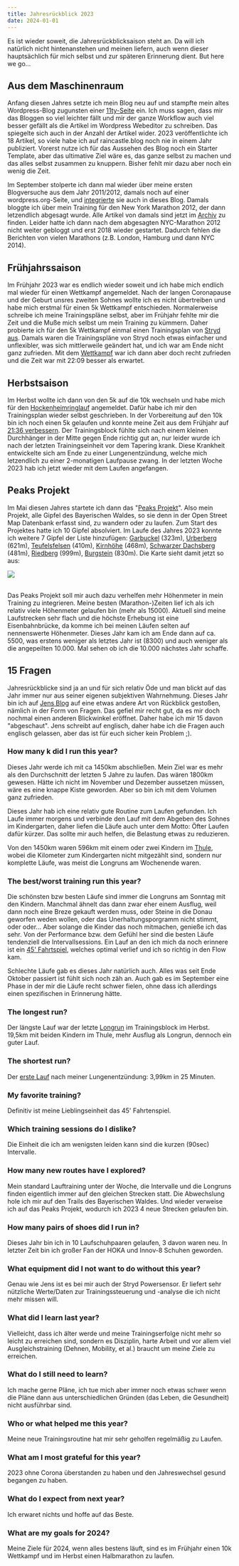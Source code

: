 ```yaml
---
title: Jahresrückblick 2023
date: 2024-01-01
---
```


Es ist wieder soweit, die Jahresrückblicksaison steht an. Da will ich natürlich nicht hintenanstehen und meinen liefern, auch wenn dieser hauptsächlich für mich selbst und zur späteren Erinnerung dient. But here we go...

## Aus dem Maschinenraum

Anfang diesen Jahres setzte ich mein Blog neu auf und stampfte mein altes Wordpress-Blog zugunsten einer <a href='https://www.11ty.dev' class='external' target='_blank' rel='noopener'>11ty-Seite</a> ein. Ich muss sagen, dass mir das Bloggen so viel leichter fällt und mir der ganze Workflow auch viel besser gefällt als die Artikel im Wordpress Webeditor zu schreiben. Das spiegelte sich auch in der Anzahl der Artikel wider. 2023 veröffentlichte ich 18 Artikel, so viele habe ich auf raincastle.blog noch nie in einem Jahr publiziert. Vorerst nutze ich für das Aussehen des Blog noch ein Starter Template, aber das ultimative Ziel wäre es, das ganze selbst zu machen und das alles selbst zusammen zu knuppern. Bisher fehlt mir dazu aber noch ein wenig die Zeit.

Im September stolperte ich dann mal wieder über meine ersten Blogversuche aus dem Jahr 2011/2012, damals noch auf einer wordpress.org-Seite, und [integrierte](/posts/2023-09-29-blast-from-the-past/) sie auch in dieses Blog. Damals bloggte ich über mein Training für den New York Marathon 2012, der dann letzendlich abgesagt wurde. Alle Artikel von damals sind jetzt im [Archiv](/activities/) zu finden. Leider hatte ich dann nach dem abgesagten NYC-Marathon 2012 nicht weiter gebloggt und erst 2018 wieder gestartet. Dadurch fehlen die Berichten von vielen Marathons (z.B. London, Hamburg und dann NYC 2014).

## Frühjahrssaison

Im Frühjahr 2023 war es endlich wieder soweit und ich habe mich endlich mal wieder für einen Wettkampf angemeldet. Nach der langen Coronapause und der Geburt unsres zweiten Sohnes wollte ich es nicht übertreiben und habe mich erstmal für einen 5k Wettkampf entschieden. Normalerweise schreibe ich meine Trainingspläne selbst, aber im Frühjahr fehlte mir die Zeit und die Muße mich selbst um mein Training zu kümmern. Daher probierte ich für den 5k Wettkampf einmal einen Trainingsplan von [Stryd aus](/posts/2023-04-18-Fazit-Stryd-5k-Trainingsplan/). Damals waren die Trainingspläne von Stryd noch etwas einfacher und unflexibler, was sich mittlerweile geändert hat, und ich war am Ende nicht ganz zufrieden. Mit dem [Wettkampf](/posts/2023-05-01-Herzogstadtlauf/) war ich dann aber doch recht zufrieden und die Zeit war mit 22:09 besser als erwartet.

## Herbstsaison

Im Herbst wollte ich dann von den 5k auf die 10k wechseln und habe mich für den [Hockenheimringlauf](/posts/2023-11-01-26-Hockenheimringlauf/) angemeldet. Dafür habe ich mir den Trainingsplan wieder selbst geschrieben. In der Vorbereitung auf den 10k bin ich noch einen 5k gelaufen und konnte meine Zeit aus dem Frühjahr auf [21:36 verbessern](/posts/2023-10-09-13-Labertallauf/). Der Trainingsblock fühlte sich nach einem kleinen Durchhänger in der Mitte gegen Ende richtig gut an, nur leider wurde ich nach der letzten Trainingseinheit vor dem Tapering krank. Diese Krankheit entwickelte sich am Ende zu einer Lungenentzündung, welche mich letzendlich zu einer 2-monatigen Laufpause zwang. In der letzten Woche 2023 hab ich jetzt wieder mit dem Laufen angefangen.

## Peaks Projekt

Im Mai diesen Jahres startete ich dann das "[Peaks Projekt](https://raincastle.blog/peaks_project/)". Also mein Projekt, alle Gipfel des Bayerischen Waldes, so sie denn in der Open Street Map Datenbank erfasst sind, zu wandern oder zu laufen. Zum Start des Projektes hatte ich 10 Gipfel absolviert. Im Laufe des Jahres 2023 konnte ich weitere 7 Gipfel der Liste hinzufügen: [Garbuckel](/posts/2023-06-02-Gipfel-11-Garbuckel/) (323m), [Urberberg](/posts/2023-06-11-Gipfel-12-Urberberg/) (621m), [Teufelsfelsen](/posts/2023-08-13-Teufelsfelsen/) (410m), [Kirnhöhe](/posts/2023-08-13-Teufelsfelsen/) (468m), [Schwarzer Dachsberg](<(/posts/2023-08-13-Teufelsfelsen/)>) (481m), [Riedberg](/posts/2023-09-25-riedberg-burgstein/) (999m), [Burgstein](/posts/2023-09-25-riedberg-burgstein/) (830m). Die Karte sieht damit jetzt so aus: <br>

[<img src='/assets/images/2023/2023_peaks_progress.png' class='w-4/5' align='center' />](/assets/images/2023/2023_peaks_progress.png)<br><br>

Das Peaks Projekt soll mir auch dazu verhelfen mehr Höhenmeter in mein Training zu integrieren. Meine besten (Marathon-)Zeiten lief ich als ich relativ viele Höhenmeter gelaufen bin (mehr als 15000). Aktuell sind meine Laufstrecken sehr flach und die höchste Erhebung ist eine Eisenbahnbrücke, da komme ich bei meinen Läufen selten auf nennenswerte Höhenmeter. Dieses Jahr kam ich am Ende dann auf ca. 5500, was erstens weniger als letztes Jahr ist (8300) und auch weniger als die angepeilten 10.000. Mal sehen ob ich die 10.000 nächstes Jahr schaffe.

## 15 Fragen

Jahresrückblicke sind ja an und für sich relativ Öde und man blickt auf das Jahr immer nur aus seiner eigenen subjektiven Wahrnehmung. Dieses Jahr bin ich auf <a href='https://jenspeters.substack.com/p/009-my-year-in-review-2023' class='external' target='_blank' rel='noopener'>Jens Blog</a> auf eine etwas andere Art von Rückblick gestoßen, nämlich in der Form von Fragen. Das gefiel mir recht gut, da es mir doch nochmal einen anderen Blickwinkel eröffnet. Daher habe ich mir 15 davon "abgeschaut". Jens schreibt auf englisch, daher habe ich die Fragen auch englisch gelassen, aber das ist für euch sicher kein Problem ;).

### How many k did I run this year?

Dieses Jahr werde ich mit ca 1450km abschließen. Mein Ziel war es mehr als den Durchschnitt der letzten 5 Jahre zu laufen. Das wären 1800km gewesen. Hätte ich nicht im November und Dezember aussetzen müssen, wäre es eine knappe Kiste geworden. Aber so bin ich mit dem Volumen ganz zufrieden.

Dieses Jahr hab ich eine relativ gute Routine zum Laufen gefunden. Ich Laufe immer morgens und verbinde den Lauf mit dem Abgeben des Sohnes im Kindergarten, daher liefen die Läufe auch unter dem Motto: Öfter Laufen dafür kürzer. Das sollte mir auch helfen, die Belastung etwas zu reduzieren.

Von den 1450km waren 596km mit einem oder zwei Kindern im [Thule](/posts/2023-02-28-Vom-Einsitzer-zum-Zweisitzer-Kinderwagen-upgraden/), wobei die Kilometer zum Kindergarten nicht mitgezählt sind, sondern nur komplette Läufe, was meist die Longruns am Wochenende waren.

### The best/worst training run this year?

Die schönsten bzw besten Läufe sind immer die Longruns am Sonntag mit den Kindern. Manchmal ähnelt das dann zwar eher einem Ausflug, weil dann noch eine Breze gekauft werden muss, oder Steine in die Donau geworfen weden wollen, oder das Unerhaltungsporgramm nicht stimmt, oder oder... Aber solange die Kinder das noch mitmachen, genieße ich das sehr. Von der Performance bzw. dem Gefühl her sind die besten Läufe tendenziell die Intervallsessions. Ein Lauf an den ich mich da noch erinnere ist ein <a href='https://www.strava.com/activities/10059501138' class='external' target='_blank' rel='noopener'>45' Fahrtspiel</a>, welches optimal verlief und ich so richtig in den Flow kam.

Schlechte Läufe gab es dieses Jahr natürlich auch. Alles was seit Ende Oktober passiert ist fühlt sich noch zäh an. Auch gab es im September eine Phase in der mir die Läufe recht schwer fielen, ohne dass ich allerdings einen spezifischen in Erinnerung hätte.

### The longest run?

Der längste Lauf war der letzte <a href='https://www.strava.com/activities/10083005234' class='external' target='_blank' rel='noopener'>Longrun</a> im Trainingsblock im Herbst. 19,5km mit beiden Kindern im Thule, mehr Ausflug als Longrun, dennoch ein guter Lauf.

### The shortest run?

Der <a href='https://www.strava.com/activities/10367016510' class='external' target='_blank' rel='noopener'>erste Lauf</a> nach meiner Lungenentzündung: 3,99km in 25 Minuten.

### My favorite training?

Definitiv ist meine Lieblingseinheit das 45' Fahrtenspiel.

### Which training sessions do I dislike?

Die Einheit die ich am wenigsten leiden kann sind die kurzen (90sec) Intervalle.

### How many new routes have I explored?

Mein standard Lauftraining unter der Woche, die Intervalle und die Longruns finden eigentlich immer auf den gleichen Strecken statt. Die Abwechslung hole ich mir auf den Trails des Bayerischen Waldes. Und wieder verweise ich auf das Peaks Projekt, wodurch ich 2023 4 neue Strecken gelaufen bin.

### How many pairs of shoes did I run in?

Dieses Jahr bin ich in 10 Laufschuhpaaren gelaufen, 3 davon waren neu. In letzter Zeit bin ich großer Fan der HOKA und Innov-8 Schuhen geworden.

### What equipment did I not want to do without this year?

Genau wie Jens ist es bei mir auch der Stryd Powersensor. Er liefert sehr nützliche Werte/Daten zur Trainingssteuerung und -analyse die ich nicht mehr missen will.

### What did I learn last year?

Vielleicht, dass ich älter werde und meine Trainingserfolge nicht mehr so leicht zu erreichen sind, sondern es Disziplin, harte Arbeit und vor allem viel Ausgleichstraining (Dehnen, Mobility, et al.) braucht um meine Ziele zu erreichen.

### What do I still need to learn?

Ich mache gerne Pläne, ich tue mich aber immer noch etwas schwer wenn die Pläne dann aus unterschiedlichen Gründen (das Leben, die Gesundheit) nicht ausführbar sind.

### Who or what helped me this year?

Meine neue Trainingsroutine hat mir sehr geholfen regelmäßig zu Laufen.

### What am I most grateful for this year?

2023 ohne Corona überstanden zu haben und den Jahreswechsel gesund begangen zu haben.

### What do I expect from next year?

Ich erwaret nichts und hoffe auf das Beste.

### What are my goals for 2024?

Meine Ziele für 2024, wenn alles bestens läuft, sind es im Frühjahr einen 10k Wettkampf und im Herbst einen Halbmarathon zu laufen.

<br>
